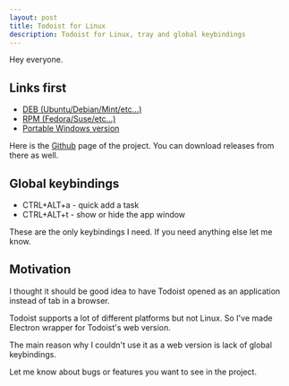 ```yaml
---
layout: post
title: Todoist for Linux
description: Todoist for Linux, tray and global keybindings
---
```


Hey everyone.

## Links first

* [DEB (Ubuntu/Debian/Mint/etc...)](https://github.com/KryDos/todoist-linux/releases/)
* [RPM (Fedora/Suse/etc...)](https://github.com/KryDos/todoist-linux/releases/)
* [Portable Windows version](https://github.com/KryDos/todoist-linux/releases/)

Here is the [Github](https://github.com/KryDos/todoist-linux) page of the project.
You can download releases from there as well.

## Global keybindings

* CTRL+ALT+a - quick add a task
* CTRL+ALT+t - show or hide the app window

These are the only keybindings I need. If you need anything else let me know.

## Motivation

I thought it should be good idea to have Todoist opened as an application instead of tab in a browser.

Todoist supports a lot of different platforms but not Linux.
So I've made Electron wrapper for Todoist's web version.

The main reason why I couldn't use it as a web version is lack of global keybindings.

Let me know about bugs or features you want to see in the project.

